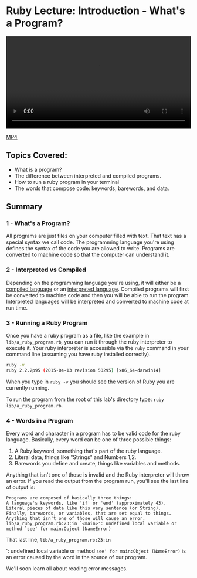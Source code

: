 # Ruby Lecture: Introduction - What's a Program?

<video controls width="100%">
  <source src="http://flatiron-videos.s3.amazonaws.com/ironboard/ruby/ruby-lecture-what-is-a-program/ruby-lecture-what-is-a-program.mp4" type="video/mp4" >
    The video accompanying this lab is best enjoyed on Learn.co
</video>

[MP4](http://flatiron-videos.s3.amazonaws.com/ironboard/ruby/ruby-lecture-what-is-a-program/ruby-lecture-what-is-a-program.mp4)

## Topics Covered:

* What is a program?
* The difference between interpreted and compiled programs.
* How to run a ruby program in your terminal
* The words that compose code: keywords, barewords, and data.

## Summary

### 1 - What's a Program?

All programs are just files on your computer filled with text. That text has a special syntax we call code. The programming language you're using defines the syntax of the code you are allowed to write. Programs are converted to machine code so that the computer can understand it. 

### 2 - Interpreted vs Compiled

Depending on the programming language you're using, it will either be a [compiled language](http://en.wikipedia.org/wiki/Compiled_language) or an [interpreted language](http://en.wikipedia.org/wiki/Interpreted_language). Compiled programs will first be converted to machine code and then you will be able to run the program. Interpreted languages will be interpreted and converted to machine code at run time.

### 3 - Running a Ruby Program

Once you have a ruby program as a file, like the example in `lib/a_ruby_program.rb`, you can run it through the ruby interpreter to execute it. Your ruby interpreter is accessible via the `ruby` command in your command line (assuming you have ruby installed correctly).

```bash
ruby -v
ruby 2.2.2p95 (2015-04-13 revision 50295) [x86_64-darwin14]
```

When you type in `ruby -v` you should see the version of Ruby you are currently running.

To run the program from the root of this lab's directory type: `ruby lib/a_ruby_program.rb`.

### 4 - Words in a Program

Every word and character in a program has to be valid code for the ruby language. Basically, every word can be one of three possible things:

1. A Ruby keyword, something that's part of the ruby language.
2. Literal data, things like "Strings" and Numbers 1,2.
3. Barewords you define and create, things like variables and methods.

Anything that isn't one of those is invalid and the Ruby interpreter will throw an error. If you read the output from the program run, you'll see the last line of output is:

```
Programs are composed of basically three things:
A language's keywords, like 'if' or 'end' (approximately 43).
Literal pieces of data like this very sentence (or String).
Finally, barewords, or variables, that are set equal to things.
Anything that isn't one of those will cause an error.
lib/a_ruby_program.rb:23:in `<main>': undefined local variable or method `see' for main:Object (NameError)
```

That last line, `lib/a_ruby_program.rb:23:in `<main>': undefined local variable or method `see' for main:Object (NameError)` is an error caused by the word in the source of our program. 

We'll soon learn all about reading error messages.
